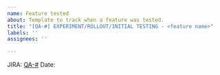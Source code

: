 ```yaml
---
name: Feature tested
about: Template to track when a feature was tested.
title: "[QA-#] EXPERIMENT/ROLLOUT/INITIAL TESTING - <feature name>"
labels: ''
assignees: ''

---
```


JIRA: [QA-#](https://mozilla-hub.atlassian.net/browse/QA-#)
Date:
